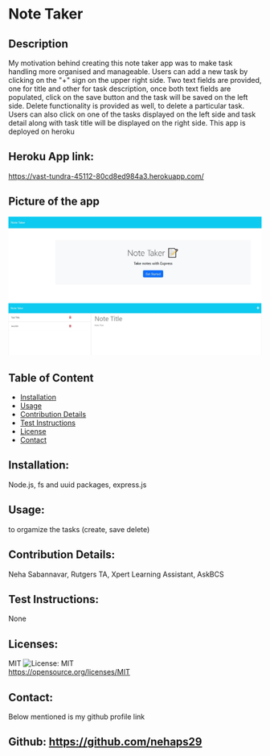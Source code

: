 # Note Taker
  ## Description
   My motivation behind creating this note taker app was to make task handling more organised and manageable. Users can add a new task by clicking on the "+" sign on the upper right side. Two text fields are provided, one for title and other for task description, once both text fields are populated, click on the save button and the task will be saved on the left side. Delete functionality is provided as well, to delete a particular task. Users can also click on one of the tasks displayed on the left side and task detail along with task title will be displayed on the right side. This app is deployed on heroku

  ## Heroku App link: 
   https://vast-tundra-45112-80cd8ed984a3.herokuapp.com/

 

  ## Picture of the app
  
  ![First Page](pic1.JPG)
  ![Notes Page](pic2.JPG)

  ## Table of Content

  - [Installation](#installation)
  - [Usage](#usage)
  - [Contribution Details](#contribution-details)
  - [Test Instructions](#test-instructions) 
  - [License](#licenses)
  - [Contact](#contact)
  
  

  ## Installation: 
  Node.js, fs and uuid packages, express.js

  ## Usage:
  to orgamize the tasks (create, save delete)

  ## Contribution Details: 
   Neha Sabannavar, Rutgers TA, Xpert Learning Assistant, AskBCS

  ## Test Instructions: 
  None

  ## Licenses: 
  MIT
  ![License: MIT](https://img.shields.io/badge/License-MIT-yellow.svg)    
  https://opensource.org/licenses/MIT 

  
  ## Contact: 
  Below mentioned is my github profile link

  ## Github: https://github.com/nehaps29

